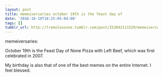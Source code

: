 ```yaml
---
layout: post
title: memeiversaries october 19th is the feast day of
date: '2016-10-19T18:25:05-04:00'
tags: []
tumblr_url: http://tremulousone.tumblr.com/post/152042111529/memeiversaries-october-19th-is-the-feast-day-of
---
```

memeiversaries:

October 19th is the Feast Day of None Pizza with Left Beef, which was first celebrated in 2007.


My birthday is also that of one of the best memes on the entire Internet. I feel blessed. 
